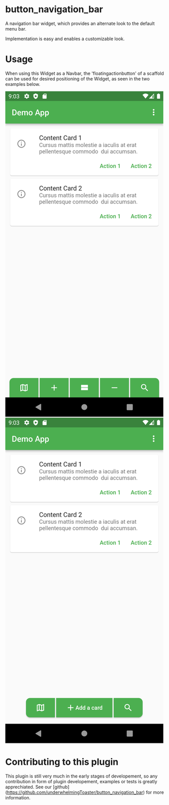 # button_navigation_bar

A navigation bar widget, which provides an alternate look to the default menu bar. 

Implementation is easy and enables a customizable look.

# Usage

When using this Widget as a Navbar, the 'floatingactionbutton' of a scaffold can be used for 
desired positioning of the Widget, as seen in the two examples below.

![Example 1](https://raw.githubusercontent.com/underwhelmingToaster/button_navigation_bar/master/example/images/example1.png "Example 1")
![Example 2](https://raw.githubusercontent.com/underwhelmingToaster/button_navigation_bar/master/example/images/example2.png "Example 2")

# Contributing to this plugin

This plugin is still very much in the early stages of developement, so any contribution in form of 
plugin developement, examples or tests is greatly apprechiated. See our [github] (https://github.com/underwhelmingToaster/button_navigation_bar) for more information.
